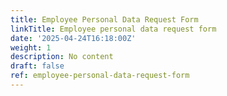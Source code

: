 ```yaml
---
title: Employee Personal Data Request Form
linkTitle: Employee personal data request form
date: '2025-04-24T16:18:00Z'
weight: 1
description: No content
draft: false
ref: employee-personal-data-request-form
---
```


